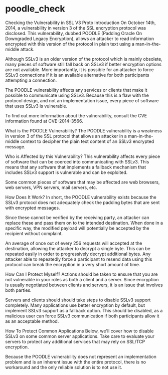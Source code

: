 poodle_check
============

Checking the Vulnerability in SSL V3 Proto
Introduction
On October 14th, 2014, a vulnerability in version 3 of the SSL encryption protocol was disclosed. This vulnerability, dubbed POODLE (Padding Oracle On Downgraded Legacy Encryption), allows an attacker to read information encrypted with this version of the protocol in plain text using a man-in-the-middle attack.

Although SSLv3 is an older version of the protocol which is mainly obsolete, many pieces of software still fall back on SSLv3 if better encryption options are not available. More importantly, it is possible for an attacker to force SSLv3 connections if it is an available alternative for both participants attempting a connection.

The POODLE vulnerability affects any services or clients that make it possible to communicate using SSLv3. Because this is a flaw with the protocol design, and not an implementation issue, every piece of software that uses SSLv3 is vulnerable.

To find out more information about the vulnerability, consult the CVE information found at CVE-2014-3566.

What is the POODLE Vulnerability?
The POODLE vulnerability is a weakness in version 3 of the SSL protocol that allows an attacker in a man-in-the-middle context to decipher the plain text content of an SSLv3 encrypted message.

Who is Affected by this Vulnerability?
This vulnerability affects every piece of software that can be coerced into communicating with SSLv3. This means that any software that implements a fallback mechanism that includes SSLv3 support is vulnerable and can be exploited.

Some common pieces of software that may be affected are web browsers, web servers, VPN servers, mail servers, etc.

How Does It Work?
In short, the POODLE vulnerability exists because the SSLv3 protocol does not adequately check the padding bytes that are sent with encrypted messages.

Since these cannot be verified by the receiving party, an attacker can replace these and pass them on to the intended destination. When done in a specific way, the modified payload will potentially be accepted by the recipient without complaint.

An average of once out of every 256 requests will accepted at the destination, allowing the attacker to decrypt a single byte. This can be repeated easily in order to progressively decrypt additional bytes. Any attacker able to repeatedly force a participant to resend data using this protocol can break the encryption in a very short amount of time.

How Can I Protect Myself?
Actions should be taken to ensure that you are not vulnerable in your roles as both a client and a server. Since encryption is usually negotiated between clients and servers, it is an issue that involves both parties.

Servers and clients should should take steps to disable SSLv3 support completely. Many applications use better encryption by default, but implement SSLv3 support as a fallback option. This should be disabled, as a malicious user can force SSLv3 communication if both participants allow it as an acceptable method.

How To Protect Common Applications
Below, we'll cover how to disable SSLv3 on some common server applications. Take care to evaluate your servers to protect any additional services that may rely on SSL/TCP encryption.

Because the POODLE vulnerability does not represent an implementation problem and is an inherent issue with the entire protocol, there is no workaround and the only reliable solution is to not use it.
